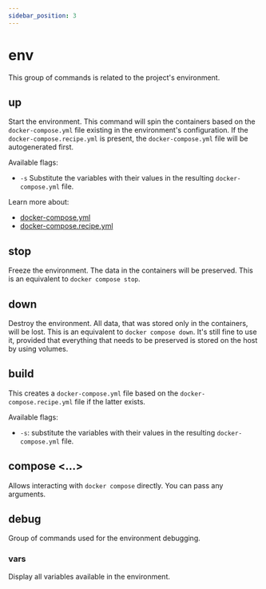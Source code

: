```yaml
---
sidebar_position: 3
---
```


# env
This group of commands is related to the project's environment.

## up
Start the environment. This command will spin the containers based on the `docker-compose.yml` file existing in the
environment's configuration. If the `docker-compose.recipe.yml` is present, the `docker-compose.yml` file will be
autogenerated first.

Available flags:

- `-s` Substitute the variables with their values in the resulting `docker-compose.yml` file.

Learn more about:
- [docker-compose.yml](/docs/reference/docker-compose#introduction)
- [docker-compose.recipe.yml](/docs/reference/docker-compose#recipe)

## stop
Freeze the environment. The data in the containers will be preserved. This is an equivalent to `docker compose stop`.

## down
Destroy the environment. All data, that was stored only in the containers, will be lost. This is an equivalent to
`docker compose down`. It's still fine to use it, provided that everything that needs to be preserved is stored on the
host by using volumes.

## build
This creates a `docker-compose.yml` file based on the `docker-compose.recipe.yml` file if the latter exists.

Available flags:

- `-s`: substitute the variables with their values in the resulting `docker-compose.yml` file.

## compose <...>
Allows interacting with `docker compose` directly. You can pass any arguments.

## debug
Group of commands used for the environment debugging.

### vars
Display all variables available in the environment.
